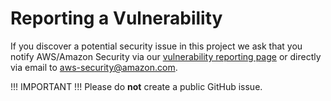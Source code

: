# Reporting a Vulnerability

If you discover a potential security issue in this project we ask that you
notify AWS/Amazon Security via our
[vulnerability reporting page](http://aws.amazon.com/security/vulnerability-reporting/)
or directly via email to [aws-security@amazon.com](mailto:aws-security@amazon.com).

!!! IMPORTANT !!!
Please do **not** create a public GitHub issue.
